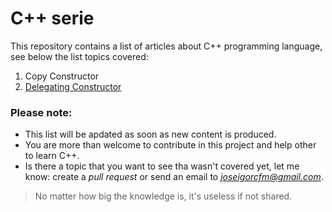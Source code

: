 # C++ serie
This repository contains a list of articles about C++ programming language, see below the list topics covered:

1. Copy Constructor
2. [Delegating Constructor](https://github.com/joseigor/cpp_serie/tree/main/2_Delegating_Constructors)

### Please note:
* This list will be apdated as soon as new content is produced.
* You are more than welcome to contribute in this project and help other to learn C++. 
* Is there a topic that you want to see tha wasn't covered yet, let me know: create a *pull request* or send an email to *joseigorcfm@gmail.com*.

> No matter how big the knowledge is, it's useless if not shared. 
